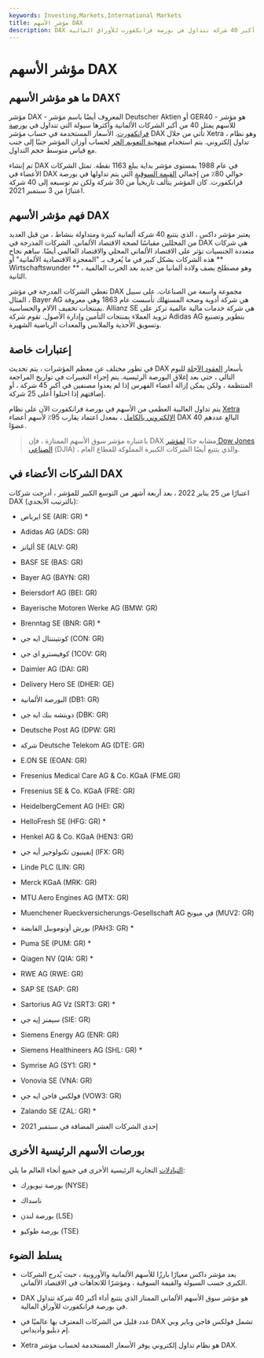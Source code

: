```yaml
---
keywords: Investing,Markets,International Markets
title: مؤشر الأسهم DAX
description: DAX هو مؤشر سوق الأسهم الألمانية الممتاز الذي يتتبع أداء أكبر 40 شركة تتداول في بورصة فرانكفورت للأوراق المالية.
---
```


# مؤشر الأسهم DAX
## ما هو مؤشر الأسهم DAX؟

مؤشر DAX - المعروف أيضًا باسم مؤشر Deutscher Aktien أو GER40 - هو مؤشر للأسهم يمثل 40 من أكبر الشركات الألمانية وأكثرها سيولة التي تتداول في [بورصة فرانكفورت](/frankfurt-stock-exchange-fra-.f). الأسعار المستخدمة في حساب مؤشر DAX تأتي من خلال Xetra ، وهو نظام تداول إلكتروني. يتم استخدام [منهجية التعويم الحر](/freefloatmethodology) لحساب أوزان المؤشر جنبًا إلى جنب مع قياس متوسط حجم التداول.

تم إنشاء DAX في عام 1988 بمستوى مؤشر بداية يبلغ 1163 نقطة. تمثل الشركات الأعضاء في DAX حوالي 80٪ من إجمالي [القيمة السوقية](/marketcapitalization) التي يتم تداولها في بورصة فرانكفورت. كان المؤشر يتألف تاريخياً من 30 شركة ولكن تم توسيعه إلى 40 شركة اعتبارًا من 3 سبتمبر 2021.

## فهم مؤشر الأسهم DAX

يعتبر مؤشر داكس ، الذي يتتبع 40 شركة ألمانية كبيرة ومتداولة بنشاط ، من قبل العديد من المحللين مقياسًا لصحة الاقتصاد الألماني. الشركات المدرجة في DAX هي شركات متعددة الجنسيات تؤثر على الاقتصاد الألماني المحلي والاقتصاد العالمي أيضًا. ساهم نجاح هذه الشركات بشكل كبير في ما يُعرف بـ "المعجزة الاقتصادية الألمانية" أو ** Wirtschaftswunder ** ، وهو مصطلح يصف ولادة ألمانيا من جديد بعد الحرب العالمية الثانية.

تغطي الشركات المدرجة في مؤشر DAX مجموعة واسعة من الصناعات. على سبيل المثال ، Bayer AG هي شركة أدوية وصحة المستهلك تأسست عام 1863 وهي معروفة بمنتجات تخفيف الآلام والحساسية. Allianz SE هي شركة خدمات مالية عالمية تركز على تزويد العملاء بمنتجات التأمين وإدارة الأصول. تقوم شركة Adidas AG بتطوير وتصنيع وتسويق الأحذية والملابس والمعدات الرياضية الشهيرة.

## إعتبارات خاصة

في تطور مختلف عن معظم المؤشرات ، يتم تحديث DAX بأسعار [العقود الآجلة](/futures) لليوم التالي ، حتى بعد إغلاق البورصة الرئيسية. يتم إجراء التغييرات في تواريخ المراجعة المنتظمة ، ولكن يمكن إزالة أعضاء الفهرس إذا لم يعدوا مصنفين في أكبر 45 شركة ، أو إضافتهم إذا احتلوا أعلى 25 شركة.

يتم تداول الغالبية العظمى من الأسهم في بورصة فرانكفورت الآن على نظام [Xetra الإلكتروني بالكامل](/xetra) ، بمعدل اعتماد يقارب 95٪ لأسهم أعضاء DAX البالغ عددهم 40 عضوًا.

> باعتباره مؤشر سوق الأسهم الممتازة ، فإن DAX مشابه جدًا [لمؤشر Dow Jones الصناعي](/djia) (DJIA) ، والذي يتتبع أيضًا الشركات الكبيرة المملوكة للقطاع العام.

>

## الشركات الأعضاء في DAX

اعتبارًا من 25 يناير 2022 ، بعد أربعة أشهر من التوسع الكبير للمؤشر ، أدرجت شركات DAX (بالترتيب الأبجدي):

- ايرباص SE (AIR: GR) *

- Adidas AG (ADS: GR)

- أليانز SE (ALV: GR)

- BASF SE (BAS: GR)

- Bayer AG (BAYN: GR)

- Beiersdorf AG (BEI: GR)

- Bayerische Motoren Werke AG (BMW: GR)

- Brenntag SE (BNR: GR) *

- كونتيننتال ايه جي (CON: GR)

- كوفيسترو اي جي (1COV: GR)

- Daimler AG (DAI: GR)

- Delivery Hero SE (DHER: GE)

- البورصة الألمانية (DB1: GR)

- دويتشه بنك ايه جي (DBK: GR)

- Deutsche Post AG (DPW: GR)

- شركة Deutsche Telekom AG (DTE: GR)

- E.ON SE (EOAN: GR)

- Fresenius Medical Care AG & Co. KGaA (FME.GR)

- Fresenius SE & Co. KGaA (FRE: GR)

- HeidelbergCement AG (HEI: GR)

- HelloFresh SE (HFG: GR) *

- Henkel AG & Co. KGaA (HEN3: GR)

- إنفينيون تكنولوجيز أيه جي (IFX: GR)

- Linde PLC (LIN: GR)

- Merck KGaA (MRK: GR)

- MTU Aero Engines AG (MTX: GR)

- Muenchener Rueckversicherungs-Gesellschaft AG في ميونخ (MUV2: GR)

- بورش أوتوموبيل القابضة (PAH3: GR) *

- Puma SE (PUM: GR) *

- Qiagen NV (QIA: GR) *

- RWE AG (RWE: GR)

- SAP SE (SAP: GR)

- Sartorius AG Vz (SRT3: GR) *

- سيمنز إيه جي (SIE: GR)

- Siemens Energy AG (ENR: GR)

- Siemens Healthineers AG (SHL: GR) *

- Symrise AG (SY1: GR) *

- Vonovia SE (VNA: GR)

- فولكس فاجن ايه جي (VOW3: GR)

- Zalando SE (ZAL: GR) *

* إحدى الشركات العشر المضافة في سبتمبر 2021

## بورصات الأسهم الرئيسية الأخرى

[التبادلات](/exchange) التجارية الرئيسية الأخرى في جميع أنحاء العالم ما يلي:

- بورصة نيويورك (NYSE)

- ناسداك

- بورصة لندن (LSE)

- بورصة طوكيو (TSE)

## يسلط الضوء

- يعد مؤشر داكس معيارًا بارزًا للأسهم الألمانية والأوروبية ، حيث يُدرج الشركات الكبرى حسب السيولة والقيمة السوقية ، ومؤشرًا للاتجاهات في الاقتصاد الألماني.

- DAX هو مؤشر سوق الأسهم الألماني الممتاز الذي يتتبع أداء أكبر 40 شركة تتداول في بورصة فرانكفورت للأوراق المالية.

- عدد قليل من الشركات المعترف بها عالميًا في DAX تشمل فولكس فاجن وباير وبي إم دبليو وأديداس.

- Xetra هو نظام تداول إلكتروني يوفر الأسعار المستخدمة لحساب مؤشر DAX.

